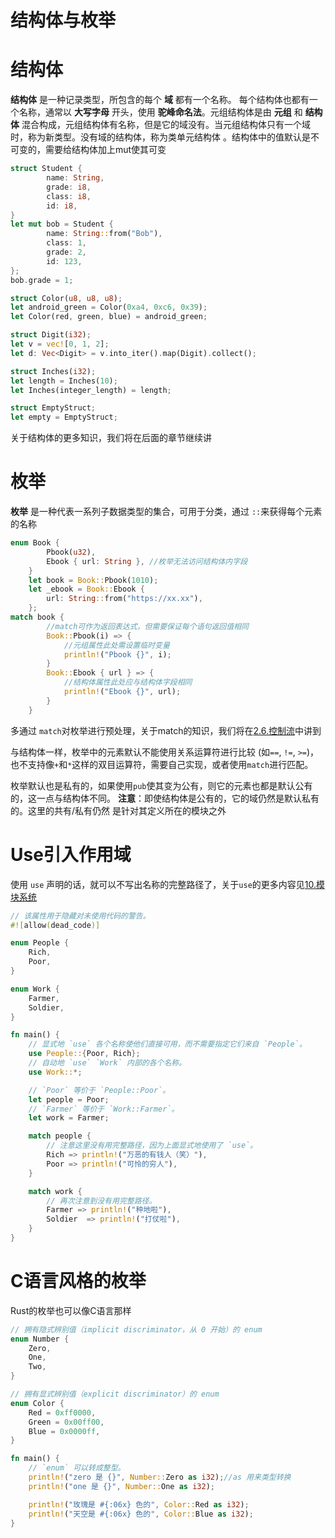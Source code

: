 # 结构体与枚举

# 结构体

**结构体** 是一种记录类型，所包含的每个 **域** 都有一个名称。 每个结构体也都有一个名称，通常以 **大写字母** 开头，使用 **驼峰命名法**。元组结构体是由 **元组** 和 **结构体** 混合构成，元组结构体有名称，但是它的域没有。当元组结构体只有一个域时，称为新类型。没有域的结构体，称为类单元结构体 。结构体中的值默认是不可变的，需要给结构体加上mut使其可变

 ```rust
 struct Student {
         name: String,
         grade: i8,
         class: i8,
         id: i8,
 }
 let mut bob = Student {
         name: String::from("Bob"),
         class: 1,
         grade: 2,
         id: 123,
 };
 bob.grade = 1;
 
 struct Color(u8, u8, u8);
 let android_green = Color(0xa4, 0xc6, 0x39);
 let Color(red, green, blue) = android_green;
 
 struct Digit(i32);
 let v = vec![0, 1, 2];
 let d: Vec<Digit> = v.into_iter().map(Digit).collect();
 
 struct Inches(i32);
 let length = Inches(10);
 let Inches(integer_length) = length;
 
 struct EmptyStruct;
 let empty = EmptyStruct;
 ```


关于结构体的更多知识，我们将在后面的章节继续讲

# 枚举

**枚举** 是一种代表一系列子数据类型的集合，可用于分类，通过 `::`来获得每个元素的名称

 ```rust
 enum Book {
         Pbook(u32),
         Ebook { url: String }, //枚举无法访问结构体内字段
     }
     let book = Book::Pbook(1010);
     let _ebook = Book::Ebook {
         url: String::from("https://xx.xx"),
     };
 match book {
         //match可作为返回表达式，但需要保证每个语句返回值相同
         Book::Pbook(i) => {
             //元组属性此处需设置临时变量
             println!("Pbook {}", i);
         }
         Book::Ebook { url } => {
             //结构体属性此处应与结构体字段相同
             println!("Ebook {}", url);
         }
     }
 
 ```


多通过 `match`对枚举进行预处理，关于match的知识，我们将在[2.6.控制流](Rust/src/02/06.md)中讲到

与结构体一样，枚举中的元素默认不能使用关系运算符进行比较 (如`==`, `!=`, `>=`)， 也不支持像`+`和`*`这样的双目运算符，需要自己实现，或者使用`match`进行匹配。

枚举默认也是私有的，如果使用`pub`使其变为公有，则它的元素也都是默认公有的，这一点与结构体不同。 **注意**：即使结构体是公有的，它的域仍然是默认私有的。这里的共有/私有仍然 是针对其定义所在的模块之外

# Use引入作用域

使用 `use` 声明的话，就可以不写出名称的完整路径了，关于`use`的更多内容见[10.模块系统](../10/00.md)

 ```rust
 // 该属性用于隐藏对未使用代码的警告。
 #![allow(dead_code)]
 
 enum People {
     Rich,
     Poor,
 }
 
 enum Work {
     Farmer,
     Soldier,
 }
 
 fn main() {
     // 显式地 `use` 各个名称使他们直接可用，而不需要指定它们来自 `People`。
     use People::{Poor, Rich};
     // 自动地 `use` `Work` 内部的各个名称。
     use Work::*;
 
     // `Poor` 等价于 `People::Poor`。
     let people = Poor;
     // `Farmer` 等价于 `Work::Farmer`。
     let work = Farmer;
 
     match people {
         // 注意这里没有用完整路径，因为上面显式地使用了 `use`。
         Rich => println!("万恶的有钱人（笑）"),
         Poor => println!("可怜的穷人"),
     }
 
     match work {
         // 再次注意到没有用完整路径。
         Farmer => println!("种地啦"),
         Soldier  => println!("打仗啦"),
     }
 }
 
 ```


# C语言风格的枚举

Rust的枚举也可以像C语言那样

 ```rust
 // 拥有隐式辨别值（implicit discriminator，从 0 开始）的 enum
 enum Number {
     Zero,
     One,
     Two,
 }
 
 // 拥有显式辨别值（explicit discriminator）的 enum
 enum Color {
     Red = 0xff0000,
     Green = 0x00ff00,
     Blue = 0x0000ff,
 }
 
 fn main() {
     // `enum` 可以转成整型。
     println!("zero 是 {}", Number::Zero as i32);//as 用来类型转换
     println!("one 是 {}", Number::One as i32);
 
     println!("玫瑰是 #{:06x} 色的", Color::Red as i32);
     println!("天空是 #{:06x} 色的", Color::Blue as i32);
 }
 ```